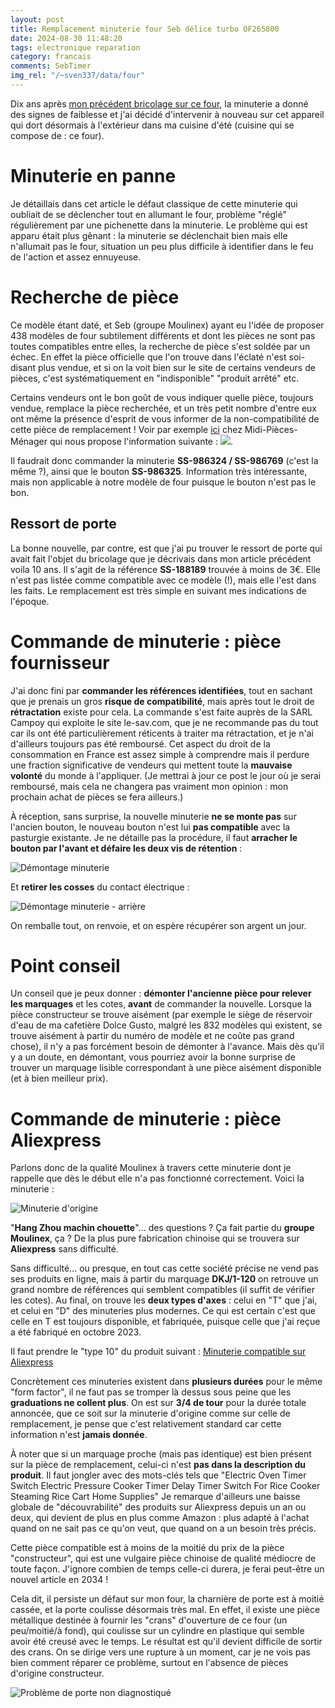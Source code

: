 ```yaml
---
layout: post
title: Remplacement minuterie four Seb délice turbo OF265800
date: 2024-08-30 11:48:20
tags: electronique reparation
category: francais
comments: SebTimer
img_rel: "/~sven337/data/four"
---
```


Dix ans après [mon précédent bricolage sur ce four](/~sven337/francais/2014/08/11/Reparation-four-Seb-delice-turbo-OF265800.html), la minuterie a donné des signes de faiblesse et j'ai décidé d'intervenir à nouveau sur cet appareil qui dort désormais à l'extérieur dans ma cuisine d'été (cuisine qui se compose de : ce four).

# Minuterie en panne
Je détaillais dans cet article le défaut classique de cette minuterie qui oubliait de se déclencher tout en allumant le four, problème "réglé" régulièrement par une pichenette dans la minuterie.
Le problème qui est apparu était plus gênant : la minuterie se déclenchait bien mais elle n'allumait pas le four, situation un peu plus difficile à identifier dans le feu de l'action et assez ennuyeuse.

# Recherche de pièce
Ce modèle étant daté, et Seb (groupe Moulinex) ayant eu l'idée de proposer 438 modèles de four subtilement différents et dont les pièces ne sont pas toutes compatibles entre elles, la recherche de pièce s'est soldée par un échec.
En effet la pièce officielle que l'on trouve dans l'éclaté n'est soi-disant plus vendue, et si on la voit bien sur le site de certains vendeurs de pièces, c'est systématiquement en "indisponible" "produit arrêté" etc.

Certains vendeurs ont le bon goût de vous indiquer quelle pièce, toujours vendue, remplace la pièce recherchée, et un très petit nombre d'entre eux ont même la présence d'esprit de vous informer de la non-compatibilité de cette pièce de remplacement !
Voir par exemple [ici](https://www.midi-pieces-menager.fr/moulinex-ox484810-1500637675/99615-ss-986324-minuterie-four-optimo-ox484-moulinex-3059961541784.html) chez Midi-Pièces-Ménager qui nous propose l'information suivante : ![](https://www.midi-pieces-menager.fr/img/cms/note%20info.png).


Il faudrait donc commander la minuterie **SS-986324 / SS-986769** (c'est la même ?), ainsi que le bouton **SS-986325**.
Information très intéressante, mais non applicable à notre modèle de four puisque le bouton n'est pas le bon.

## Ressort de porte

La bonne nouvelle, par contre, est que j'ai pu trouver le ressort de porte qui avait fait l'objet du bricolage que je décrivais dans mon article précédent voila 10 ans.
Il s'agit de la référence **SS-188189** trouvée à moins de 3€. Elle n'est pas listée comme compatible avec ce modèle (!), mais elle l'est dans les faits.
Le remplacement est très simple en suivant mes indications de l'époque.

# Commande de minuterie : pièce fournisseur

J'ai donc fini par **commander les références identifiées**, tout en sachant que je prenais un gros **risque de compatibilité**, mais après tout le droit de **rétractation** existe pour cela.
La commande s'est faite auprès de la SARL Campoy qui exploite le site le-sav.com, que je ne recommande pas du tout car ils ont été particulièrement réticents à traiter ma rétractation, et je n'ai d'ailleurs toujours pas été remboursé. Cet aspect du droit de la consommation en France est assez simple à comprendre mais il perdure une fraction significative de vendeurs qui mettent toute la **mauvaise volonté** du monde à l'appliquer.
(Je mettrai à jour ce post le jour où je serai remboursé, mais cela ne changera pas vraiment mon opinion : mon prochain achat de pièces se fera ailleurs.)

À réception, sans surprise, la nouvelle minuterie **ne se monte pas** sur l'ancien bouton, le nouveau bouton n'est lui **pas compatible** avec la pasturgie existante.
Je ne détaille pas la procédure, il faut **arracher le bouton par l'avant et défaire les deux vis de rétention** :

![Démontage minuterie](demontage_minuterie.jpg)

Et **retirer les cosses** du contact électrique :

![Démontage minuterie - arrière](demontage_minuterie2.jpg)

On remballe tout, on renvoie, et on espère récupérer son argent un jour.

# Point conseil

Un conseil que je peux donner : **démonter l'ancienne pièce pour relever les marquages** et les cotes, **avant** de commander la nouvelle.
Lorsque la pièce constructeur se trouve aisément (par exemple le siège de réservoir d'eau de ma cafetière Dolce Gusto, malgré les 832 modèles qui existent, se trouve aisément à partir du numéro de modèle et ne coûte pas grand chose), il n'y a pas forcément besoin de démonter à l'avance.
Mais dès qu'il y a un doute, en démontant, vous pourriez avoir la bonne surprise de trouver un marquage lisible correspondant à une pièce aisément disponible (et à bien meilleur prix).

# Commande de minuterie : pièce Aliexpress

Parlons donc de la qualité Moulinex à travers cette minuterie dont je rappelle que dès le début elle n'a pas fonctionné correctement.
Voici la minuterie :

![Minuterie d'origine](minuterie.jpg)

"**Hang Zhou machin chouette**"... des questions ? Ça fait partie du **groupe Moulinex**, ça ?
De la plus pure fabrication chinoise qui se trouvera sur **Aliexpress** sans difficulté.

Sans difficulté... ou presque, en tout cas cette société précise ne vend pas ses produits en ligne, mais à partir du marquage **DKJ/1-120** on retrouve un grand nombre de références qui semblent compatibles (il suffit de vérifier les cotes).
Au final, on trouve les **deux types d'axes** : celui en "T" que j'ai, et celui en "D" des minuteries plus modernes.
Ce qui est certain c'est que celle en T est toujours disponible, et fabriquée, puisque celle que j'ai reçue a été fabriqué en octobre 2023.

Il faut prendre le "type 10" du produit suivant : [Minuterie compatible sur Aliexpress](https://www.aliexpress.com/item/1005006893704805.html)

Concrètement ces minuteries existent dans **plusieurs durées** pour le même "form factor", il ne faut pas se tromper là dessus sous peine que les **graduations ne collent plus**. On est sur **3/4 de tour** pour la durée totale annoncée, que ce soit sur la minuterie d'origine comme sur celle de remplacement, je pense que c'est relativement standard car cette information n'est **jamais donnée**.

À noter que si un marquage proche (mais pas identique) est bien présent sur la pièce de remplacement, celui-ci n'est **pas dans la description du produit**. Il faut jongler avec des mots-clés tels que "Electric Oven Timer Switch Electric Pressure Cooker Timer Delay Timer Switch For Rice Cooker Steaming Rice Cart Home Supplies"
Je remarque d'ailleurs une baisse globale de "découvrabilité" des produits sur Aliexpress depuis un an ou deux, qui devient de plus en plus comme Amazon : plus adapté à l'achat quand on ne sait pas ce qu'on veut, que quand on a un besoin très précis.

Cette pièce compatible est à moins de la moitié du prix de la pièce "constructeur", qui est une vulgaire pièce chinoise de qualité médiocre de toute façon.
J'ignore combien de temps celle-ci durera, je ferai peut-être un nouvel article en 2034 !

Cela dit, il persiste un défaut sur mon four, la charnière de porte est à moitié cassée, et la porte coulisse désormais très mal.
En effet, il existe une pièce métallique destinée à fournir les "crans" d'ouverture de ce four (un peu/moitié/à fond), qui coulisse sur un cylindre en plastique qui semble avoir été creusé avec le temps. Le résultat est qu'il devient difficile de sortir des crans. On se dirige vers une rupture à un moment, car je ne vois pas bien comment réparer ce problème, surtout en l'absence de pièces d'origine constructeur.

![Problème de porte non diagnostiqué](defaut_porte.jpg)

<script>
    $(document).ready(function() {
        $("a[href$='.jpg'],a[href$='.jpeg'],a[href$='.png'],a[href$='.gif']").attr('rel', 'gallery').fancybox();
    });
</script>


